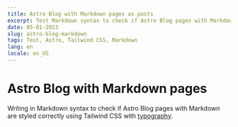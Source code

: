 ```yaml
---
title: Astro Blog with Markdown pages as posts
excerpt: Test Markdown syntax to check if Astro Blog pages with Markdown are styled correctly
date: 05-01-2023
slug: astro-blog-markdown
tags: Test, Astro, Tailwind CSS, Markdown
lang: en
locale: en_US
---
```


# Astro Blog with Markdown pages

Writing in Markdown syntax to check if Astro Blog pages with Markdown are styled correctly using Tailwind CSS with [typography](https://tailwindcss.com/docs/typography-plugin).
